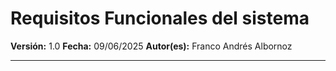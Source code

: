 # Requisitos Funcionales del sistema

**Versión:** 1.0
**Fecha:** 09/06/2025
**Autor(es):** Franco Andrés Albornoz

---
